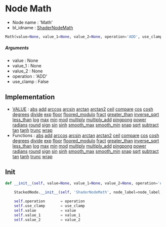 # Node Math

- Node name : 'Math'
- bl_idname : [ShaderNodeMath](https://docs.blender.org/api/current/bpy.types.ShaderNodeMath.html)


``` python
Math(value=None, value_1=None, value_2=None, operation='ADD', use_clamp=False, node_label=None, node_color=None)
```
##### Arguments

- value : None
- value_1 : None
- value_2 : None
- operation : 'ADD'
- use_clamp : False

## Implementation

- [VALUE](/docs/Shader/socket_VALUE.md) : [abs](/docs/Shader/socket_VALUE.md#abs) [add](/docs/Shader/socket_VALUE.md#add) [arccos](/docs/Shader/socket_VALUE.md#arccos) [arcsin](/docs/Shader/socket_VALUE.md#arcsin) [arctan](/docs/Shader/socket_VALUE.md#arctan) [arctan2](/docs/Shader/socket_VALUE.md#arctan2) [ceil](/docs/Shader/socket_VALUE.md#ceil) [compare](/docs/Shader/socket_VALUE.md#compare) [cos](/docs/Shader/socket_VALUE.md#cos) [cosh](/docs/Shader/socket_VALUE.md#cosh) [degrees](/docs/Shader/socket_VALUE.md#degrees) [divide](/docs/Shader/socket_VALUE.md#divide) [exp](/docs/Shader/socket_VALUE.md#exp) [floor](/docs/Shader/socket_VALUE.md#floor) [floored_modulo](/docs/Shader/socket_VALUE.md#floored_modulo) [fract](/docs/Shader/socket_VALUE.md#fract) [greater_than](/docs/Shader/socket_VALUE.md#greater_than) [inverse_sqrt](/docs/Shader/socket_VALUE.md#inverse_sqrt) [less_than](/docs/Shader/socket_VALUE.md#less_than) [log](/docs/Shader/socket_VALUE.md#log) [max](/docs/Shader/socket_VALUE.md#max) [min](/docs/Shader/socket_VALUE.md#min) [mod](/docs/Shader/socket_VALUE.md#mod) [multiply](/docs/Shader/socket_VALUE.md#multiply) [multiply_add](/docs/Shader/socket_VALUE.md#multiply_add) [pingpong](/docs/Shader/socket_VALUE.md#pingpong) [power](/docs/Shader/socket_VALUE.md#power) [radians](/docs/Shader/socket_VALUE.md#radians) [round](/docs/Shader/socket_VALUE.md#round) [sign](/docs/Shader/socket_VALUE.md#sign) [sin](/docs/Shader/socket_VALUE.md#sin) [sinh](/docs/Shader/socket_VALUE.md#sinh) [smooth_max](/docs/Shader/socket_VALUE.md#smooth_max) [smooth_min](/docs/Shader/socket_VALUE.md#smooth_min) [snap](/docs/Shader/socket_VALUE.md#snap) [sqrt](/docs/Shader/socket_VALUE.md#sqrt) [subtract](/docs/Shader/socket_VALUE.md#subtract) [tan](/docs/Shader/socket_VALUE.md#tan) [tanh](/docs/Shader/socket_VALUE.md#tanh) [trunc](/docs/Shader/socket_VALUE.md#trunc) [wrap](/docs/Shader/socket_VALUE.md#wrap)
- Functions : [abs](/docs/Shader/ShaderTree.md#abs) [add](/docs/Shader/ShaderTree.md#add) [arccos](/docs/Shader/ShaderTree.md#arccos) [arcsin](/docs/Shader/ShaderTree.md#arcsin) [arctan](/docs/Shader/ShaderTree.md#arctan) [arctan2](/docs/Shader/ShaderTree.md#arctan2) [ceil](/docs/Shader/ShaderTree.md#ceil) [compare](/docs/Shader/ShaderTree.md#compare) [cos](/docs/Shader/ShaderTree.md#cos) [cosh](/docs/Shader/ShaderTree.md#cosh) [degrees](/docs/Shader/ShaderTree.md#degrees) [divide](/docs/Shader/ShaderTree.md#divide) [exp](/docs/Shader/ShaderTree.md#exp) [floor](/docs/Shader/ShaderTree.md#floor) [floored_modulo](/docs/Shader/ShaderTree.md#floored_modulo) [fract](/docs/Shader/ShaderTree.md#fract) [greater_than](/docs/Shader/ShaderTree.md#greater_than) [inverse_sqrt](/docs/Shader/ShaderTree.md#inverse_sqrt) [less_than](/docs/Shader/ShaderTree.md#less_than) [log](/docs/Shader/ShaderTree.md#log) [max](/docs/Shader/ShaderTree.md#max) [min](/docs/Shader/ShaderTree.md#min) [mod](/docs/Shader/ShaderTree.md#mod) [multiply](/docs/Shader/ShaderTree.md#multiply) [multiply_add](/docs/Shader/ShaderTree.md#multiply_add) [pingpong](/docs/Shader/ShaderTree.md#pingpong) [power](/docs/Shader/ShaderTree.md#power) [radians](/docs/Shader/ShaderTree.md#radians) [round](/docs/Shader/ShaderTree.md#round) [sign](/docs/Shader/ShaderTree.md#sign) [sin](/docs/Shader/ShaderTree.md#sin) [sinh](/docs/Shader/ShaderTree.md#sinh) [smooth_max](/docs/Shader/ShaderTree.md#smooth_max) [smooth_min](/docs/Shader/ShaderTree.md#smooth_min) [snap](/docs/Shader/ShaderTree.md#snap) [sqrt](/docs/Shader/ShaderTree.md#sqrt) [subtract](/docs/Shader/ShaderTree.md#subtract) [tan](/docs/Shader/ShaderTree.md#tan) [tanh](/docs/Shader/ShaderTree.md#tanh) [trunc](/docs/Shader/ShaderTree.md#trunc) [wrap](/docs/Shader/ShaderTree.md#wrap)

## Init

``` python
def __init__(self, value=None, value_1=None, value_2=None, operation='ADD', use_clamp=False, node_label=None, node_color=None):

    StackedNode.__init__(self, 'ShaderNodeMath', node_label=node_label, node_color=node_color)

    self.operation       = operation
    self.use_clamp       = use_clamp
    self.value           = value
    self.value_1         = value_1
    self.value_2         = value_2
```
